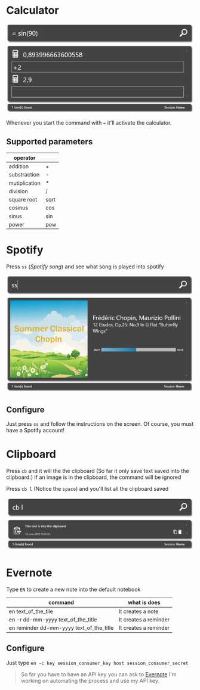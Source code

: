 # Calculator

![img](/doc/assets/Plugin_Calculator.png)

Whenever you start the command with `=` it'll activate the calculator.

## Supported parameters

| operator      |      |
| ------------- | ---- |
| addition      | +    |
| substraction  | -    |
| mutiplication | *    |
| division      | /    |
| square root   | sqrt |
| cosinus       | cos  |
| sinus         | sin  |
| power         | pow  |


# Spotify

Press `ss` (*Spotify song*) and see what song is played into spotify

![img](/doc/assets/Plugin_Spotify.png)

## Configure

Just press `ss` and follow the instructions on the screen. Of course, you must have a Spotify account!

# Clipboard

Press `cb` and it will the the clipboard (So far it only save text saved into the clipboard.) If an image is in the clipboard, the command will be ignored

Press `cb l` (Notice the `space`) and you'll list all the clipboard saved


![img](/doc/assets/Plugin_Clipboard.png)

# Evernote

Type `EN` to create a new note into the default notebook

| command                                  | what is does          |
| ---------------------------------------- | --------------------- |
| en text_of_the_tile                      | It creates a note     |
| en -r dd-mm-yyyy text_of_the_title       | It creates a reminder |
| en reminder dd-mm-yyyy text_of_the_title | It creates a reminder |

## Configure

Just type 
`en -c key session_consumer_key host session_consumer_secret`

>So far you have to have an API key you can ask to [Evernote](https://dev.evernote.com/) I'm working on automating the process and use my API key.
